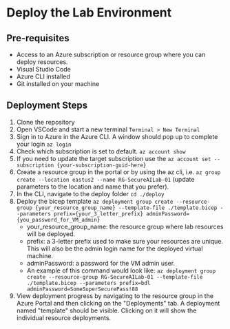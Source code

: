 # Deploy the Lab Environment
## Pre-requisites
* Access to an Azure subscription or resource group where you can deploy resources. 
* Visual Studio Code 
* Azure CLI installed
* Git installed on your machine

## Deployment Steps
1. Clone the repository 
1. Open VSCode and start a new terminal ``Terminal > New Terminal``
1. Sign in to Azure in the Azure CLI. A window should pop up to complete your login ``az login``
1. Check which subscription is set to default. ``az account show``
1. If you need to update the target subscription use the ``az account set --subscription {your-subscription-guid-here}``
1. Create a resource group in the portal or by using the az cli, i.e. ``az group create --location eastus2 --name RG-SecureAILab-01`` (update parameters to the location and name that you prefer). 
1. In the CLI, navigate to the deploy folder ``cd ./deploy``
1. Deploy the bicep template ``az deployment group create --resource-group {your_resource_group_name} --template-file ./template.bicep --parameters prefix={your_3_letter_prefix} adminPassword={you_password_for_VM_admin}``
    * your_resource_group_name: the resource group where lab resources will be deployed. 
    * prefix: a 3-letter prefix used to make sure your resources are unique. This will also be the admin login name for the deployed virtual machine.
    * adminPassword: a password for the VM admin user.
    * An example of this command would look like:  ``az deployment group create --resource-group RG-SecureAILab-01 --template-file ./template.bicep --parameters prefix=bdl adminPassword=SomeSuperSecurePass!88``
1. View deployment progress by navigating to the resource group in the Azure Portal and then clicking on the "Deployments" tab. A deployment named "template" should be visible. Clicking on it will show the individual resource deployments. 
